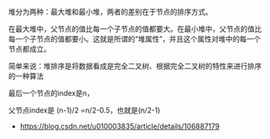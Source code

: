 
堆分为两种：最大堆和最小堆，两者的差别在于节点的排序方式。

在最大堆中，父节点的值比每一个子节点的值都要大。在最小堆中，父节点的值比每一个子节点的值都要小。这就是所谓的“堆属性”，并且这个属性对堆中的每一个节点都成立。
    

简单来说：堆排序是将数据看成是完全二叉树、根据完全二叉树的特性来进行排序的一种算法


最后一个节点的index是n，

父节点index是 (n-1)/2 =n/2-0.5，也就是(n/2-1)

* https://blog.csdn.net/u010003835/article/details/106887179